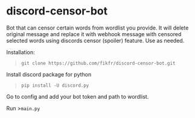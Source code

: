 # discord-censor-bot
Bot that can censor certain words from wordlist you provide. It will delete original message and replace it with webhook message with censored selected words using discords censor (spoiler) feature. Use as needed.

Installation:

>` git clone https://github.com/fikfr/discord-censor-bot.git `

Install discord package for python

>`pip install -U discord.py`

Go to config and add your bot token and path to wordlist.

Run >`main.py`
